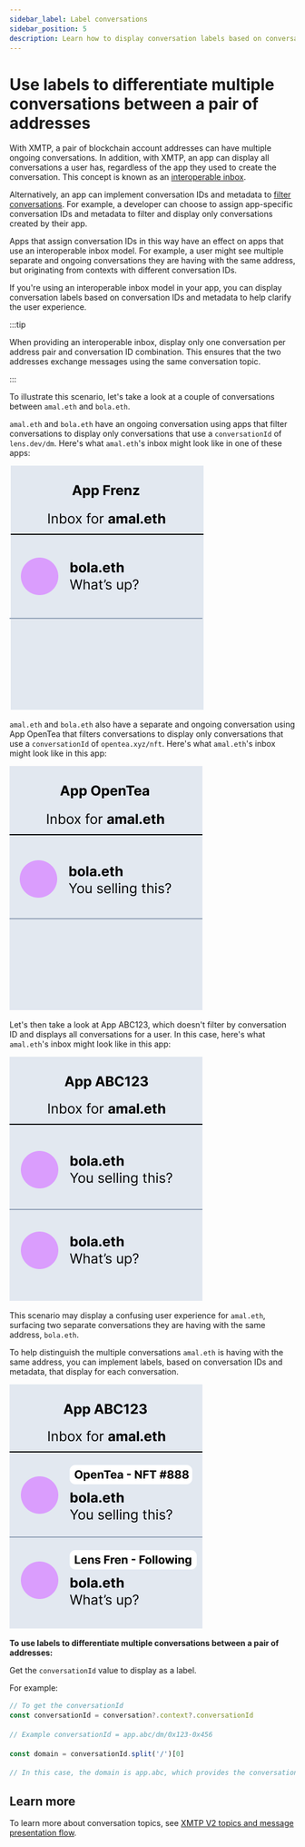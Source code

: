 ```yaml
---
sidebar_label: Label conversations
sidebar_position: 5
description: Learn how to display conversation labels based on conversation IDs and metadata to help clarify the user experience.
---
```


# Use labels to differentiate multiple conversations between a pair of addresses

With XMTP, a pair of blockchain account addresses can have multiple ongoing conversations. In addition, with XMTP, an app can display all conversations a user has, regardless of the app they used to create the conversation. This concept is known as an [interoperable inbox](/docs/concepts/interoperable-inbox).

Alternatively, an app can implement conversation IDs and metadata to [filter conversations](filter-conversations). For example, a developer can choose to assign app-specific conversation IDs and metadata to filter and display only conversations created by their app.

Apps that assign conversation IDs in this way have an effect on apps that use an interoperable inbox model. For example, a user might see multiple separate and ongoing conversations they are having with the same address, but originating from contexts with different conversation IDs.

If you're using an interoperable inbox model in your app, you can display conversation labels based on conversation IDs and metadata to help clarify the user experience.

:::tip

When providing an interoperable inbox, display only one conversation per address pair and conversation ID combination. This ensures that the two addresses exchange messages using the same conversation topic.

:::

To illustrate this scenario, let's take a look at a couple of conversations between `amal.eth` and `bola.eth`.

`amal.eth` and `bola.eth` have an ongoing conversation using apps that filter conversations to display only conversations that use a `conversationId` of `lens.dev/dm`. Here's what `amal.eth`'s inbox might look like in one of these apps:

![Mockup of App Frenz displaying amal.eth's inbox with a "What's up?" message in a conversation with bola.eth](img/app-frenz.png)

`amal.eth` and `bola.eth` also have a separate and ongoing conversation using App OpenTea that filters conversations to display only conversations that use a `conversationId` of `opentea.xyz/nft`. Here's what `amal.eth`'s inbox might look like in this app:

![Mockup of App OpenTea displaying amal.eth's inbox with a "You selling this?" message in a conversation with bola.eth](img/app-opentea.png)

Let's then take a look at App ABC123, which doesn't filter by conversation ID and displays all conversations for a user. In this case, here's what `amal.eth`'s inbox might look like in this app:

![Mockup of App ABC123 with no conversation ID or filtering. The app displays amal.eth's inbox with two conversations with bola.eth: One "What's up?" and one "You selling this?"](img/app-abc123.png)

This scenario may display a confusing user experience for `amal.eth`, surfacing two separate conversations they are having with the same address, `bola.eth`.

To help distinguish the multiple conversations `amal.eth` is having with the same address, you can implement labels, based on conversation IDs and metadata, that display for each conversation.

![Mockup of App ABC123 with no conversation ID or filtering, but with conversation ID and metadata-based labels implemented. The app displays amal.eth's inbox with two conversations with bola.eth: One labeled as OpenTea - NFT #888: "You selling this?" and one labeled as Lens Fren - Following: "What's up?"](img/app-abc123-convo-labels.png)

<!--source figma: https://www.figma.com/file/CLbhKAxtqVGHg5dzlTZDDT/conversation-id-tagging?node-id=0%3A1&t=SsLx2y6TrDheLdU3-1-->

**To use labels to differentiate multiple conversations between a pair of addresses:**

Get the `conversationId` value to display as a label.

For example:

```js
// To get the conversationId
const conversationId = conversation?.context?.conversationId

// Example conversationId = app.abc/dm/0x123-0x456

const domain = conversationId.split('/')[0]

// In this case, the domain is app.abc, which provides the conversation label
```

## Learn more

To learn more about conversation topics, see [XMTP V2 topics and message presentation flow](/docs/concepts/architectural-overview#xmtp-v2-topics-and-message-presentation-flow).
